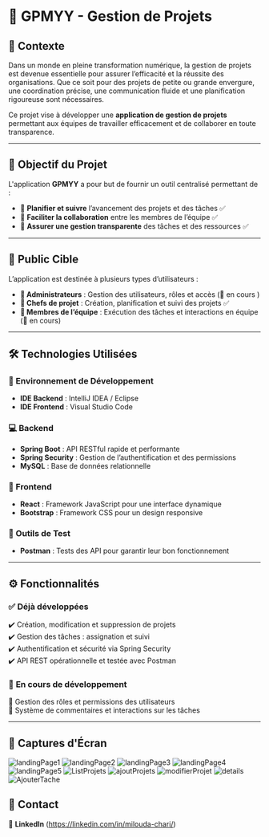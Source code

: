 # 🚀 GPMYY - Gestion de Projets

## 📌 Contexte  
Dans un monde en pleine transformation numérique, la gestion de projets est devenue essentielle pour assurer l’efficacité et la réussite des organisations. Que ce soit pour des projets de petite ou grande envergure, une coordination précise, une communication fluide et une planification rigoureuse sont nécessaires.  

Ce projet vise à développer une **application de gestion de projets** permettant aux équipes de travailler efficacement et de collaborer en toute transparence.

---

## 🎯 Objectif du Projet  
L'application **GPMYY** a pour but de fournir un outil centralisé permettant de :
- 📅 **Planifier et suivre** l’avancement des projets et des tâches ✅  
- 🤝 **Faciliter la collaboration** entre les membres de l’équipe ✅  
- 📌 **Assurer une gestion transparente** des tâches et des ressources ✅  
---

## 👥 Public Cible  
L’application est destinée à plusieurs types d’utilisateurs :  
- **👑 Administrateurs** : Gestion des utilisateurs, rôles et accès (🚧 en cours )  
- **📂 Chefs de projet** : Création, planification et suivi des projets ✅  
- **👥 Membres de l’équipe** : Exécution des tâches et interactions en équipe (🚧 en cours)  

---

## 🛠️ Technologies Utilisées  

### **📌 Environnement de Développement**  
- **IDE Backend** : IntelliJ IDEA / Eclipse  
- **IDE Frontend** : Visual Studio Code  

### **💻 Backend**  
- **Spring Boot** : API RESTful rapide et performante  
- **Spring Security** : Gestion de l’authentification et des permissions  
- **MySQL** : Base de données relationnelle  

### **🎨 Frontend**  
- **React** : Framework JavaScript pour une interface dynamique  
- **Bootstrap** : Framework CSS pour un design responsive  

### **🧪 Outils de Test**  
- **Postman** : Tests des API pour garantir leur bon fonctionnement  

---

## ⚙️ Fonctionnalités  

### ✅ **Déjà développées**  
✔️ Création, modification et suppression de projets  
✔️ Gestion des tâches : assignation et suivi  
✔️ Authentification et sécurité via Spring Security  
✔️ API REST opérationnelle et testée avec Postman  

### 🚧 **En cours de développement**  
🔄 Gestion des rôles et permissions des utilisateurs  
💬 Système de commentaires et interactions sur les tâches  

---
## 📸 Captures d'Écran
![landingPage1](captures/lp1.png) 
![landingPage2](captures/lp2.png) 
![landingPage3](captures/lp3.png) 
![landingPage4](captures/lp4.png) 
![landingPage5](captures/lp5.png) 
![ListProjets](captures/projectList.png) 
![ajoutProjets](captures/addP.png) 
![modifierProjet](captures/majP.png) 
![details](captures/details.png) 
![AjouterTache](captures/addTask.png)  

## 📩 Contact
🔗 **LinkedIn** (https://linkedin.com/in/milouda-chari/)  
